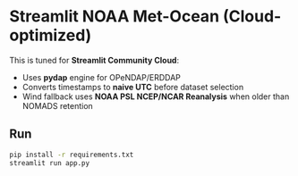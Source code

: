 # Streamlit NOAA Met-Ocean (Cloud-optimized)

This is tuned for **Streamlit Community Cloud**:
- Uses **pydap** engine for OPeNDAP/ERDDAP
- Converts timestamps to **naive UTC** before dataset selection
- Wind fallback uses **NOAA PSL NCEP/NCAR Reanalysis** when older than NOMADS retention

## Run
```bash
pip install -r requirements.txt
streamlit run app.py
```
